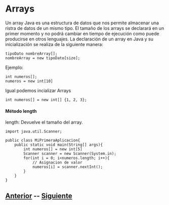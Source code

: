 
# Arrays
Un array Java es una estructura de datos que nos permite almacenar una ristra de datos de un mismo tipo. El tamaño de los arrays se declarará en un primer momento y no podrá cambiar en tiempo de ejecución como puede producirse en otros lenguajes. La declaración de un array en Java y su inicialización se realiza de la siguiente manera:
```
tipoDato nombreArray[];
nombreArray = new tipoDato[size];
```

Ejemplo:
```
int numeros[];
numeros = new int[10]
```

Igual podemos incializar Arrays
```
int numeros[] = new int[] {1, 2, 3};
```
#### Método length
length: Devuelve el tamaño del array.

```
import java.util.Scanner;

public class MiPrimeraAplicacion{
	public static void main(String[] args){
		int numeros[] = new int[5]
		Scanner scanner = new Scanner(System.in);
		for(int i = 0; i<numeros.length; i++){
			// Asignacion de valor
			numeros[i] = scanner.nextInt();
		}
	}
}
```
## [Anterior](page6.md)  --  [Siguiente](page8.md)